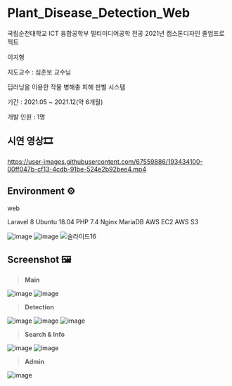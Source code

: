 # Plant_Disease_Detection_Web

국립순천대학교 ICT 융합공학부 멀티미디어공학 전공 2021년 캡스톤디자인 졸업프로젝트
 
 이지형
 
 지도교수 : 심춘보 교수님
 
 딥러닝을 이용한 작물 병해충 피해 판별 시스템

 기간 : 2021.05 ~ 2021.12(약 6개월)
 
 개발 인원 : 1명 
 
 ## 시연 영상🎞
https://user-images.githubusercontent.com/67559886/193434100-00ff047b-cf13-4cdb-91be-524e2b92bee4.mp4
 
 ## Environment ⚙
 
 web
 
 
 Laravel 8
 Ubuntu 18.04
 PHP 7.4
 Nginx
 MariaDB
 AWS EC2
 AWS S3
 
 

![image](https://user-images.githubusercontent.com/67559886/160347627-cd62d3d7-1dba-41b3-8a9f-56979bc2b842.png)
![image](https://user-images.githubusercontent.com/67559886/160349497-e0568200-07df-469c-9a2f-a67d5ddec1a2.png)
![슬라이드16](https://user-images.githubusercontent.com/67559886/192137265-d709e7fc-0cad-4cfb-9627-83280e433ac5.PNG)

## Screenshot 🖼

>**Main**

![image](https://user-images.githubusercontent.com/67559886/160354197-fd81cbd5-3569-49d4-b5cb-e26c54488f2c.png)
![image](https://user-images.githubusercontent.com/67559886/160354891-ab4885e7-6d9b-4c47-a82c-8e670182ff40.png)

>**Detection**

![image](https://user-images.githubusercontent.com/67559886/160355070-3ef1fc1a-da92-4231-a74a-5785e55ad26e.png)
![image](https://user-images.githubusercontent.com/67559886/160355220-5f0dc37b-ac18-4483-8501-fd41013c7723.png)
![image](https://user-images.githubusercontent.com/67559886/160355352-6707b653-4074-4736-898b-9e5320be571d.png)

>**Search & Info**

![image](https://user-images.githubusercontent.com/67559886/160355939-0470f9bb-7808-40e1-af4f-0a04499dff33.png)
![image](https://user-images.githubusercontent.com/67559886/160355864-51ccc6f8-14db-49a2-b8f7-e79929875d0e.png)

>**Admin**

![image](https://user-images.githubusercontent.com/67559886/160355580-d009f4dc-6191-47ad-83b4-e708ab3f9e12.png)




